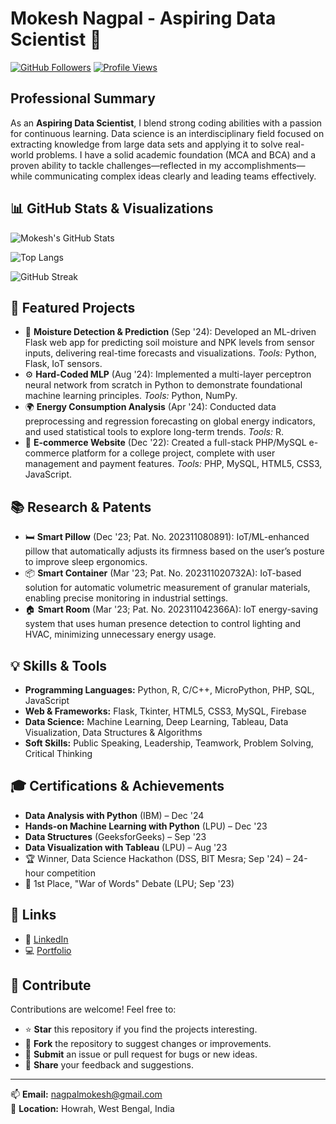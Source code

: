 # Mokesh Nagpal - Aspiring Data Scientist 🚀

[![GitHub Followers](https://img.shields.io/github/followers/mokeshnagpal?label=Followers&style=flat-square)](https://github.com/mokeshnagpal)  [![Profile Views](https://komarev.com/ghpvc/?username=mokeshnagpal&style=flat-square)](https://github.com/mokeshnagpal)

## Professional Summary

As an **Aspiring Data Scientist**, I blend strong coding abilities with a passion for continuous learning. Data science is an interdisciplinary field focused on extracting knowledge from large data sets and applying it to solve real-world problems. I have a solid academic foundation (MCA and BCA) and a proven ability to tackle challenges—reflected in my accomplishments—while communicating complex ideas clearly and leading teams effectively.

## 📊 GitHub Stats & Visualizations

![Mokesh's GitHub Stats](https://github-readme-stats.vercel.app/api?username=mokeshnagpal&show_icons=true&theme=radical)

![Top Langs](https://github-readme-stats.vercel.app/api/top-langs/?username=mokeshnagpal&layout=compact&theme=radical)

![GitHub Streak](https://github-readme-streak-stats.herokuapp.com/?user=mokeshnagpal&theme=radical)

## 🚀 Featured Projects

- 🌱 **Moisture Detection & Prediction** (Sep '24): Developed an ML-driven Flask web app for predicting soil moisture and NPK levels from sensor inputs, delivering real-time forecasts and visualizations. *Tools:* Python, Flask, IoT sensors.
- ⚙️ **Hard-Coded MLP** (Aug '24): Implemented a multi-layer perceptron neural network from scratch in Python to demonstrate foundational machine learning principles. *Tools:* Python, NumPy.
- 🌍 **Energy Consumption Analysis** (Apr '24): Conducted data preprocessing and regression forecasting on global energy indicators, and used statistical tools to explore long-term trends. *Tools:* R.
- 🛒 **E-commerce Website** (Dec '22): Created a full-stack PHP/MySQL e-commerce platform for a college project, complete with user management and payment features. *Tools:* PHP, MySQL, HTML5, CSS3, JavaScript.

## 📚 Research & Patents

- 🛏️ **Smart Pillow** (Dec '23; Pat. No. 202311080891): IoT/ML-enhanced pillow that automatically adjusts its firmness based on the user’s posture to improve sleep ergonomics.
- 📦 **Smart Container** (Mar '23; Pat. No. 202311020732A): IoT-based solution for automatic volumetric measurement of granular materials, enabling precise monitoring in industrial settings.
- 🏠 **Smart Room** (Mar '23; Pat. No. 202311042366A): IoT energy-saving system that uses human presence detection to control lighting and HVAC, minimizing unnecessary energy usage.

## 💡 Skills & Tools

- **Programming Languages:** Python, R, C/C++, MicroPython, PHP, SQL, JavaScript  
- **Web & Frameworks:** Flask, Tkinter, HTML5, CSS3, MySQL, Firebase  
- **Data Science:** Machine Learning, Deep Learning, Tableau, Data Visualization, Data Structures & Algorithms  
- **Soft Skills:** Public Speaking, Leadership, Teamwork, Problem Solving, Critical Thinking

## 🎓 Certifications & Achievements

- **Data Analysis with Python** (IBM) – Dec '24  
- **Hands-on Machine Learning with Python** (LPU) – Dec '23  
- **Data Structures** (GeeksforGeeks) – Sep '23  
- **Data Visualization with Tableau** (LPU) – Aug '23  
- 🏆 Winner, Data Science Hackathon (DSS, BIT Mesra; Sep '24) – 24-hour competition  
- 🥇 1st Place, "War of Words" Debate (LPU; Sep '23)

## 🔗 Links

- 💼 [LinkedIn](https://www.linkedin.com/in/mokeshnagpal)  
- 💻 [Portfolio](https://mokesh-nagpal-portfolio.onrender.com/)

## 🤝 Contribute

Contributions are welcome! Feel free to:

- ⭐️ **Star** this repository if you find the projects interesting.  
- 🍴 **Fork** the repository to suggest changes or improvements.  
- 🐛 **Submit** an issue or pull request for bugs or new ideas.  
- 💬 **Share** your feedback and suggestions.

---

📫 **Email:** [nagpalmokesh@gmail.com](mailto:nagpalmokesh@gmail.com)  
📍 **Location:** Howrah, West Bengal, India  
